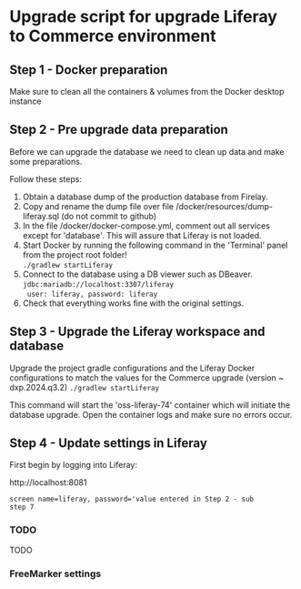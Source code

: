 <h1>Upgrade script for upgrade Liferay to Commerce environment</h1>

<h2>Step 1 - Docker preparation</h2>

Make sure to clean all the containers & volumes from the Docker desktop instance

<h2>Step 2 - Pre upgrade data preparation</h2>

Before we can upgrade the database we need to clean up data and make some preparations.

Follow these steps:
<ol type="1">
<li>Obtain a database dump of the production database from Firelay.</li>
<li>Copy and rename the dump file over file /docker/resources/dump-liferay.sql (do not commit to github)</li>
<li>In the file /docker/docker-compose.yml, comment out all services except for 'database'. This will assure that Liferay is not loaded.</li>
<li>Start Docker by running the following command in the 'Terminal' panel from the project root folder!<br>
<code>./gradlew startLiferay</code></li>
<li>Connect to the database using a DB viewer such as DBeaver.<br> 
<code>jdbc:mariadb://localhost:3307/liferay</code><br>
<code> user: liferay, password: liferay</code>
</li>
<li>Check that everything works fine with the original settings.</li>
</ol>

<h2>Step 3 - Upgrade the Liferay workspace and database</h2>

Upgrade the project gradle configurations and the Liferay Docker configurations to match the values for the 
Commerce upgrade (version ~ dxp.2024.q3.2)
<code>./gradlew startLiferay</code>
<p>
This command will start the 'oss-liferay-74' container which will initiate the database upgrade. Open the container logs
and make sure no errors occur.

<h2>Step 4 - Update settings in Liferay</h2>

First begin by logging into Liferay:

http://localhost:8081

<code>screen name=liferay, password='value entered in Step 2 - sub step 7</code>

<h3>TODO</h3>
TODO

<h3>FreeMarker settings</h3>
